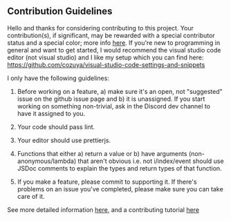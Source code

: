 ## Contribution Guidelines

Hello and thanks for considering contributing to this project. Your contribution(s), if significant, may be rewarded with a special contributor status and a special color; more info [here](https://github.com/cozuya/secret-hitler/wiki/Contribution#contributor-role-recognition). If you're new to programming in general and want to get started, I would recommend the visual studio code editor (not visual studio) and I like my setup which you can find here: https://github.com/cozuya/visual-studio-code-settings-and-snippets

I only have the following guidelines:

1. Before working on a feature, a) make sure it's an open, not "suggested" issue on the github issue page and b) it is unassigned. If you start working on something non-trivial, ask in the Discord dev channel to have it assigned to you.

2. Your code should pass lint.

3. Your editor should use prettierjs.

4. Functions that either a) return a value or b) have arguments (non-anonymous/lambda) that aren't obvious i.e. not i/index/event should use JSDoc comments to explain the types and return types of that function.

5. If you make a feature, please commit to supporting it. If there's problems on an issue you've completed, please make sure you can take care of it.

See more detailed information [here](https://github.com/cozuya/secret-hitler/wiki/Contribution#contributing-guidelines), and a contributing tutorial [here](https://github.com/cozuya/secret-hitler/blob/master/CONTRIBUTING_TUTORIAL.md)
